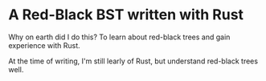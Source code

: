 # A Red-Black BST written with Rust

Why on earth did I do this? To learn about red-black trees and gain experience with Rust.

At the time of writing, I'm still learly of Rust, but understand red-black trees well.
